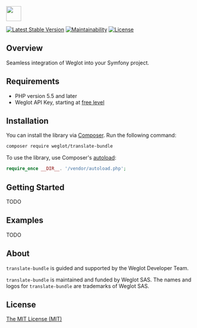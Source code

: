 <!-- logo -->
<img src="https://cdn.weglot.com/logo/logo-hor.png" height="40" />

<!-- tags -->
[![Latest Stable Version](https://poser.pugx.org/weglot/translate-bundle/v/stable)](https://packagist.org/packages/weglot/translate-bundle)
[![Maintainability](https://api.codeclimate.com/v1/badges/b1785d1e9225869f3da0/maintainability)](https://codeclimate.com/github/weglot/translate-bundle/maintainability)
[![License](https://poser.pugx.org/weglot/translate-bundle/license)](https://packagist.org/packages/weglot/translate-bundle)

## Overview
Seamless integration of Weglot into your Symfony project.

## Requirements
- PHP version 5.5 and later
- Weglot API Key, starting at [free level](https://dashboard.weglot.com/register)

## Installation
You can install the library via [Composer](https://getcomposer.org/). Run the following command:

```bash
composer require weglot/translate-bundle
```

To use the library, use Composer's [autoload](https://getcomposer.org/doc/01-basic-usage.md#autoloading):

```php
require_once __DIR__. '/vendor/autoload.php';
```

## Getting Started

TODO

## Examples

TODO

## About
`translate-bundle` is guided and supported by the Weglot Developer Team.

`translate-bundle` is maintained and funded by Weglot SAS. 
The names and logos for `translate-bundle` are trademarks of Weglot SAS.

## License
[The MIT License (MIT)](LICENSE.txt)